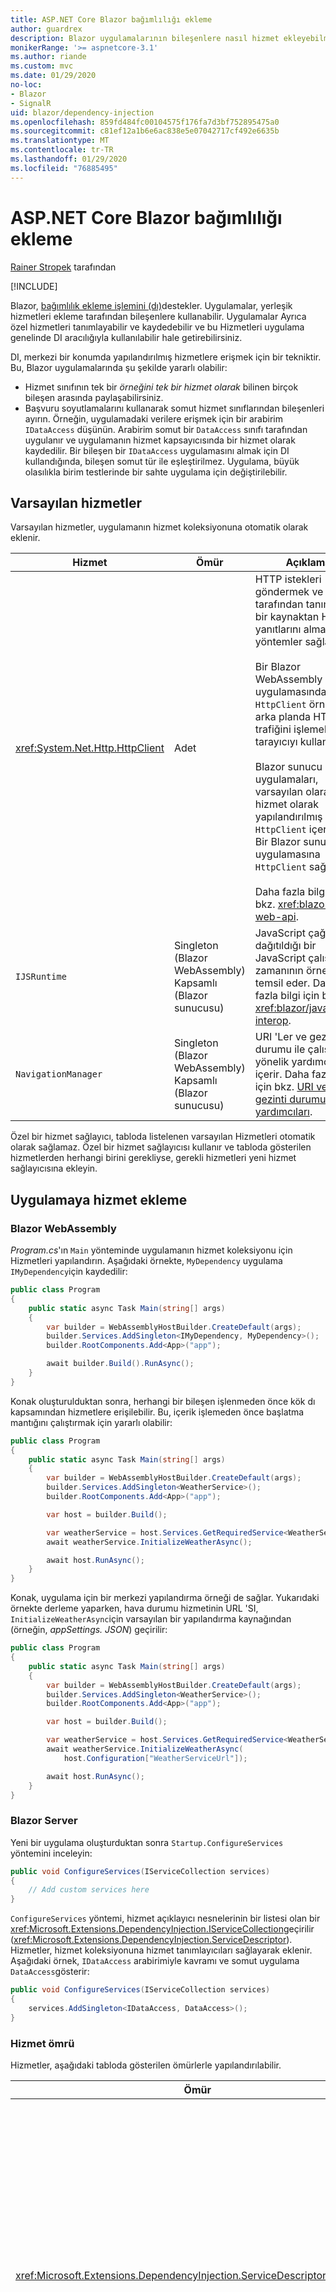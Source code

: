 ```yaml
---
title: ASP.NET Core Blazor bağımlılığı ekleme
author: guardrex
description: Blazor uygulamalarının bileşenlere nasıl hizmet ekleyebilmesi için bkz.
monikerRange: '>= aspnetcore-3.1'
ms.author: riande
ms.custom: mvc
ms.date: 01/29/2020
no-loc:
- Blazor
- SignalR
uid: blazor/dependency-injection
ms.openlocfilehash: 859fd484fc00104575f176fa7d3bf752895475a0
ms.sourcegitcommit: c81ef12a1b6e6ac838e5e07042717cf492e6635b
ms.translationtype: MT
ms.contentlocale: tr-TR
ms.lasthandoff: 01/29/2020
ms.locfileid: "76885495"
---
```

# <a name="aspnet-core-blazor-dependency-injection"></a>ASP.NET Core Blazor bağımlılığı ekleme

[Rainer Stropek](https://www.timecockpit.com) tarafından

[!INCLUDE[](~/includes/blazorwasm-preview-notice.md)]

Blazor, [bağımlılık ekleme işlemini (dı)](xref:fundamentals/dependency-injection)destekler. Uygulamalar, yerleşik hizmetleri ekleme tarafından bileşenlere kullanabilir. Uygulamalar Ayrıca özel hizmetleri tanımlayabilir ve kaydedebilir ve bu Hizmetleri uygulama genelinde DI aracılığıyla kullanılabilir hale getirebilirsiniz.

DI, merkezi bir konumda yapılandırılmış hizmetlere erişmek için bir tekniktir. Bu, Blazor uygulamalarında şu şekilde yararlı olabilir:

* Hizmet sınıfının tek bir *örneğini tek bir hizmet olarak* bilinen birçok bileşen arasında paylaşabilirsiniz.
* Başvuru soyutlamalarını kullanarak somut hizmet sınıflarından bileşenleri ayırın. Örneğin, uygulamadaki verilere erişmek için bir arabirim `IDataAccess` düşünün. Arabirim somut bir `DataAccess` sınıfı tarafından uygulanır ve uygulamanın hizmet kapsayıcısında bir hizmet olarak kaydedilir. Bir bileşen bir `IDataAccess` uygulamasını almak için DI kullandığında, bileşen somut tür ile eşleştirilmez. Uygulama, büyük olasılıkla birim testlerinde bir sahte uygulama için değiştirilebilir.

## <a name="default-services"></a>Varsayılan hizmetler

Varsayılan hizmetler, uygulamanın hizmet koleksiyonuna otomatik olarak eklenir.

| Hizmet | Ömür | Açıklama |
| ------- | -------- | ----------- |
| <xref:System.Net.Http.HttpClient> | Adet | HTTP istekleri göndermek ve bir URI tarafından tanımlanan bir kaynaktan HTTP yanıtlarını almak için yöntemler sağlar.<br><br>Bir Blazor WebAssembly uygulamasındaki `HttpClient` örneği, arka planda HTTP trafiğini işlemek için tarayıcıyı kullanır.<br><br>Blazor sunucu uygulamaları, varsayılan olarak hizmet olarak yapılandırılmış bir `HttpClient` içermez. Bir Blazor sunucu uygulamasına `HttpClient` sağlayın.<br><br>Daha fazla bilgi için bkz. <xref:blazor/call-web-api>. |
| `IJSRuntime` | Singleton (Blazor WebAssembly)<br>Kapsamlı (Blazor sunucusu) | JavaScript çağrılarının dağıtıldığı bir JavaScript çalışma zamanının örneğini temsil eder. Daha fazla bilgi için bkz. <xref:blazor/javascript-interop>. |
| `NavigationManager` | Singleton (Blazor WebAssembly)<br>Kapsamlı (Blazor sunucusu) | URI 'Ler ve gezinme durumu ile çalışmaya yönelik yardımcıları içerir. Daha fazla bilgi için bkz. [URI ve gezinti durumu yardımcıları](xref:blazor/routing#uri-and-navigation-state-helpers). |

Özel bir hizmet sağlayıcı, tabloda listelenen varsayılan Hizmetleri otomatik olarak sağlamaz. Özel bir hizmet sağlayıcısı kullanır ve tabloda gösterilen hizmetlerden herhangi birini gerekliyse, gerekli hizmetleri yeni hizmet sağlayıcısına ekleyin.

## <a name="add-services-to-an-app"></a>Uygulamaya hizmet ekleme

### <a name="blazor-webassembly"></a>Blazor WebAssembly

*Program.cs*'ın `Main` yönteminde uygulamanın hizmet koleksiyonu için Hizmetleri yapılandırın. Aşağıdaki örnekte, `MyDependency` uygulama `IMyDependency`için kaydedilir:

```csharp
public class Program
{
    public static async Task Main(string[] args)
    {
        var builder = WebAssemblyHostBuilder.CreateDefault(args);
        builder.Services.AddSingleton<IMyDependency, MyDependency>();
        builder.RootComponents.Add<App>("app");

        await builder.Build().RunAsync();
    }
}
```

Konak oluşturulduktan sonra, herhangi bir bileşen işlenmeden önce kök dı kapsamından hizmetlere erişilebilir. Bu, içerik işlemeden önce başlatma mantığını çalıştırmak için yararlı olabilir:

```csharp
public class Program
{
    public static async Task Main(string[] args)
    {
        var builder = WebAssemblyHostBuilder.CreateDefault(args);
        builder.Services.AddSingleton<WeatherService>();
        builder.RootComponents.Add<App>("app");

        var host = builder.Build();

        var weatherService = host.Services.GetRequiredService<WeatherService>();
        await weatherService.InitializeWeatherAsync();

        await host.RunAsync();
    }
}
```

Konak, uygulama için bir merkezi yapılandırma örneği de sağlar. Yukarıdaki örnekte derleme yaparken, hava durumu hizmetinin URL 'SI, `InitializeWeatherAsync`için varsayılan bir yapılandırma kaynağından (örneğin, *appSettings. JSON*) geçirilir:

```csharp
public class Program
{
    public static async Task Main(string[] args)
    {
        var builder = WebAssemblyHostBuilder.CreateDefault(args);
        builder.Services.AddSingleton<WeatherService>();
        builder.RootComponents.Add<App>("app");

        var host = builder.Build();

        var weatherService = host.Services.GetRequiredService<WeatherService>();
        await weatherService.InitializeWeatherAsync(
            host.Configuration["WeatherServiceUrl"]);

        await host.RunAsync();
    }
}
```

### <a name="blazor-server"></a>Blazor Server

Yeni bir uygulama oluşturduktan sonra `Startup.ConfigureServices` yöntemini inceleyin:

```csharp
public void ConfigureServices(IServiceCollection services)
{
    // Add custom services here
}
```

`ConfigureServices` yöntemi, hizmet açıklayıcı nesnelerinin bir listesi olan bir <xref:Microsoft.Extensions.DependencyInjection.IServiceCollection>geçirilir (<xref:Microsoft.Extensions.DependencyInjection.ServiceDescriptor>). Hizmetler, hizmet koleksiyonuna hizmet tanımlayıcıları sağlayarak eklenir. Aşağıdaki örnek, `IDataAccess` arabirimiyle kavramı ve somut uygulama `DataAccess`gösterir:

```csharp
public void ConfigureServices(IServiceCollection services)
{
    services.AddSingleton<IDataAccess, DataAccess>();
}
```

### <a name="service-lifetime"></a>Hizmet ömrü

Hizmetler, aşağıdaki tabloda gösterilen ömürlerle yapılandırılabilir.

| Ömür | Açıklama |
| -------- | ----------- |
| <xref:Microsoft.Extensions.DependencyInjection.ServiceDescriptor.Scoped*> | Blazor WebAssembly uygulamalarının Şu anda bir dı kapsamları kavramı yoktur. `Scoped`kayıtlı hizmetler `Singleton` hizmetleri gibi davranır. Ancak, Blazor sunucusu barındırma modeli `Scoped` ömrünü destekler. Blazor Server uygulamalarında, kapsamlı bir hizmet kaydı *bağlantının*kapsamına alınır. Bu nedenle, geçerli amaç tarayıcıda istemci tarafı çalıştırmak olsa bile, kapsama alınmış hizmetlerin kullanılması geçerli kullanıcı kapsamında olması gereken hizmetler için tercih edilir. |
| <xref:Microsoft.Extensions.DependencyInjection.ServiceDescriptor.Singleton*> | Dı, hizmetin *tek bir örneğini* oluşturur. Bir `Singleton` hizmeti gerektiren tüm bileşenler aynı hizmetin bir örneğini alır. |
| <xref:Microsoft.Extensions.DependencyInjection.ServiceDescriptor.Transient*> | Bir bileşen hizmet kapsayıcısından bir `Transient` hizmeti örneği aldığında, hizmetin *Yeni bir örneğini* alır. |

Dı sistemi ASP.NET Core içindeki DI sistemini temel alır. Daha fazla bilgi için bkz. <xref:fundamentals/dependency-injection>.

## <a name="request-a-service-in-a-component"></a>Bir bileşende hizmet isteme

Hizmetler hizmet koleksiyonuna eklendikten sonra, [\@Ekle](xref:mvc/views/razor#inject) Razor yönergesini kullanarak hizmetleri bileşenlere ekleyin. `@inject` iki parametreye sahiptir:

* Eklenecek hizmetin türünü &ndash; yazın.
* Özelliği, eklenen App Service 'i alan özelliğin adını &ndash;. Özelliği el ile oluşturma gerektirmez. Derleyici özelliği oluşturur.

Daha fazla bilgi için bkz. <xref:mvc/views/dependency-injection>.

Farklı hizmetler eklemek için birden çok `@inject` deyimi kullanın.

Aşağıdaki örnek `@inject`nasıl kullanacağınızı gösterir. `Services.IDataAccess` uygulayan hizmet bileşenin Özellik `DataRepository`eklenir. Kodun yalnızca `IDataAccess` soyutlamasını nasıl kullandığını aklınızda yapın:

[!code-razor[](dependency-injection/samples_snapshot/3.x/CustomerList.razor?highlight=2-3,23)]

Dahili olarak, oluşturulan Özellik (`DataRepository`) `InjectAttribute` özniteliğini kullanır. Genellikle, bu öznitelik doğrudan kullanılmaz. Bileşenler için bir temel sınıf gerekliyse ve temel sınıf için eklenen özellikler de gerekliyse, `InjectAttribute`el ile ekleyin:

```csharp
public class ComponentBase : IComponent
{
    // DI works even if using the InjectAttribute in a component's base class.
    [Inject]
    protected IDataAccess DataRepository { get; set; }
    ...
}
```

Temel sınıftan türetilmiş bileşenlerde `@inject` yönergesi gerekli değildir. Temel sınıfın `InjectAttribute` yeterlidir:

```razor
@page "/demo"
@inherits ComponentBase

<h1>Demo Component</h1>
```

## <a name="use-di-in-services"></a>Hizmetler 'de dı kullanma

Karmaşık hizmetler için ek hizmetler gerekebilir. Önceki örnekte, `DataAccess` `HttpClient` varsayılan hizmeti gerektirebilir. `@inject` (veya `InjectAttribute`), hizmetlerde kullanılamaz. Bunun yerine *Oluşturucu Ekleme* kullanılmalıdır. Gerekli hizmetler, hizmetin oluşturucusuna parametreler eklenerek eklenir. Dı hizmeti oluşturduğunda, oluşturucuda gereken hizmetleri algılar ve bunlara göre sağlar.

```csharp
public class DataAccess : IDataAccess
{
    // The constructor receives an HttpClient via dependency
    // injection. HttpClient is a default service.
    public DataAccess(HttpClient client)
    {
        ...
    }
}
```

Oluşturucu Ekleme önkoşulları:

* Bağımsız değişkenlerinin tümü DI tarafından yerine getirilme için tek bir Oluşturucu bulunmalıdır. Varsayılan değerleri belirttiklerinde, DI tarafından kapsanmayan ek parametrelere izin verilir.
* Uygulanabilir Oluşturucu *ortak*olmalıdır.
* Uygulanabilir bir Oluşturucu var olmalıdır. Belirsizlik söz konusu olduğunda, bir özel durum oluşturur.

## <a name="utility-base-component-classes-to-manage-a-di-scope"></a>Bir dı kapsamını yönetmek için yardımcı program temel bileşen sınıfları

ASP.NET Core uygulamalarda, kapsamlı hizmetler genellikle geçerli isteğin kapsamlandırılır. İstek tamamlandıktan sonra, tüm kapsamlı veya geçici hizmetler dı sistemi tarafından silinir. Blazor Server uygulamalarında istek kapsamı, istemci bağlantısı süresince sürer ve bu da geçici ve kapsamlı hizmetlerin beklenenden çok daha uzun sürebileceği anlamına gelir.

Hizmetlerin bir bileşenin kullanım ömrüne göre kapsamını atamak için, `OwningComponentBase` ve `OwningComponentBase<TService>` temel sınıfları kullanabilirsiniz. Bu temel sınıflar, bileşenin kullanım ömrü kapsamındaki Hizmetleri çözümlemek `IServiceProvider` türünde bir `ScopedServices` özelliğini kullanıma sunar. Razor 'teki bir taban sınıftan devralan bir bileşeni yazmak için `@inherits` yönergesini kullanın.

```razor
@page "/users"
@attribute [Authorize]
@inherits OwningComponentBase<Data.ApplicationDbContext>

<h1>Users (@Service.Users.Count())</h1>
<ul>
    @foreach (var user in Service.Users)
    {
        <li>@user.UserName</li>
    }
</ul>
```

> [!NOTE]
> `@inject` veya `InjectAttribute` kullanılarak bileşene eklenen hizmetler bileşen kapsamında oluşturulmaz ve istek kapsamına bağlıdır.

## <a name="additional-resources"></a>Ek kaynaklar

* <xref:fundamentals/dependency-injection>
* <xref:mvc/views/dependency-injection>
